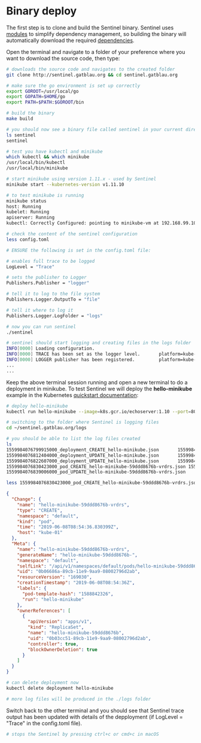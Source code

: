 # Binary deploy

The first step is to clone and build the Sentinel binary. Sentinel uses [modules](https://blog.golang.org/using-go-modules) to simplify dependency management, so building the binary will automatically download the required [dependencies](../go.mod).

Open the terminal and navigate to a folder of your preference where you want to download the source code, then type:

```bash
# downloads the source code and navigates to the created folder
git clone http://sentinel.gatblau.org && cd sentinel.gatblau.org

# make sure the go environment is set up correctly
export GOROOT=/usr/local/go
export GOPATH=$HOME/go
export PATH=$PATH:$GOROOT/bin

# build the binary
make build

# you should now see a binary file called sentinel in your current directory
ls sentinel
sentinel

# test you have kubectl and minikube
which kubectl && which minikube
/usr/local/bin/kubectl
/usr/local/bin/minikube

# start minikube using version 1.11.x - used by Sentinel
minikube start --kubernetes-version v1.11.10

# to test minikube is running
minikube status
host: Running
kubelet: Running
apiserver: Running
kubectl: Correctly Configured: pointing to minikube-vm at 192.168.99.100

# check the content of the sentinel configuration
less config.toml

# ENSURE the following is set in the config.toml file:

# enables full trace to be logged
LogLevel = "Trace"

# sets the publisher to Logger
Publishers.Publisher = "logger"

# tell it to log to the file system
Publishers.Logger.OutputTo = "file"

# tell it where to log it
Publishers.Logger.LogFolder = "logs"

# now you can run sentinel
./sentinel

# sentinel should start logging and creating files in the logs folder
INFO[0000] Loading configuration.
INFO[0000] TRACE has been set as the logger level.       platform=kube-01
INFO[0000] LOGGER publisher has been registered.         platform=kube-01
...
...
```

Keep the above terminal session running and open a new terminal to do a deployment in minikube.
To test Sentinel we will deploy the **hello-minikube** example in the Kubernetes [quickstart documentation](https://kubernetes.io/docs/setup/minikube/#quickstart):

```bash
# deploy hello-minikube
kubectl run hello-minikube --image=k8s.gcr.io/echoserver:1.10 --port=8080

# switching to the folder where Sentinel is logging files
cd ~/sentinel.gatblau.org/logs

# you should be able to list the log files created
ls
1559984076799915000_deployment_CREATE_hello-minikube.json		1559984076863889000_deployment_UPDATE_hello-minikube.json
1559984076812404000_deployment_UPDATE_hello-minikube.json		1559984076871230000_pod_UPDATE_hello-minikube-59ddd8676b-vrdrs.json
1559984076822607000_deployment_UPDATE_hello-minikube.json		1559984078809792000_pod_UPDATE_hello-minikube-59ddd8676b-vrdrs.json
1559984076830423000_pod_CREATE_hello-minikube-59ddd8676b-vrdrs.json	1559984078822553000_deployment_UPDATE_hello-minikube.json
1559984076839006000_pod_UPDATE_hello-minikube-59ddd8676b-vrdrs.json

less 1559984076830423000_pod_CREATE_hello-minikube-59ddd8676b-vrdrs.json
```

```json
{
  "Change": {
    "name": "hello-minikube-59ddd8676b-vrdrs",
    "type": "CREATE",
    "namespace": "default",
    "kind": "pod",
    "time": "2019-06-08T08:54:36.830399Z",
    "host": "kube-01"
  },
  "Meta": {
    "name": "hello-minikube-59ddd8676b-vrdrs",
    "generateName": "hello-minikube-59ddd8676b-",
    "namespace": "default",
    "selfLink": "/api/v1/namespaces/default/pods/hello-minikube-59ddd8676b-vrdrs",
    "uid": "0b06686a-89cb-11e9-9aa9-08002796d2ab",
    "resourceVersion": "169030",
    "creationTimestamp": "2019-06-08T08:54:36Z",
    "labels": {
      "pod-template-hash": "1588842326",
      "run": "hello-minikube"
    },
    "ownerReferences": [
      {
        "apiVersion": "apps/v1",
        "kind": "ReplicaSet",
        "name": "hello-minikube-59ddd8676b",
        "uid": "0b03cc51-89cb-11e9-9aa9-08002796d2ab",
        "controller": true,
        "blockOwnerDeletion": true
      }
    ]
  }
}
```

```bash
# can delete deployment now
kubectl delete deployment hello-minikube

# more log files will be produced in the ./logs folder
```

Switch back to the other terminal and you should see that Sentinel trace output has been updated with details of the depployment (if LogLevel = "Trace" in the config.toml file).

```bash
# stops the Sentinel by pressing ctrl+c or cmd+c in macOS
```

